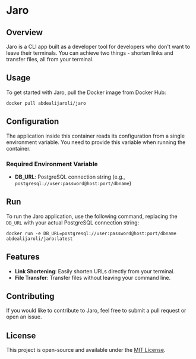 # Jaro

## Overview
Jaro is a CLI app built as a developer tool for developers who don't want to leave their terminals. You can achieve two things - shorten links and transfer files, all from your terminal.

## Usage
To get started with Jaro, pull the Docker image from Docker Hub:
```
docker pull abdealijaroli/jaro
```

## Configuration
The application inside this container reads its configuration from a single environment variable. You need to provide this variable when running the container.

### Required Environment Variable
- **DB_URL**: PostgreSQL connection string (e.g., `postgresql://user:password@host:port/dbname`)

## Run
To run the Jaro application, use the following command, replacing the `DB_URL` with your actual PostgreSQL connection string:
```
docker run -e DB_URL=postgresql://user:password@host:port/dbname abdealijaroli/jaro:latest
```

## Features
- **Link Shortening**: Easily shorten URLs directly from your terminal.
- **File Transfer**: Transfer files without leaving your command line.

## Contributing
If you would like to contribute to Jaro, feel free to submit a pull request or open an issue.

## License
This project is open-source and available under the [MIT License](LICENSE).